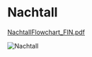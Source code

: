 # Nachtall

[NachtallFlowchart_FIN.pdf](https://github.com/akoenig-mat/nachtall/files/7643094/NachtallFlowchart_FIN.pdf)

![Nachtall](https://user-images.githubusercontent.com/39765674/144452156-bb4bbf21-941e-427e-bb31-4ac6ad2a14f6.png)
